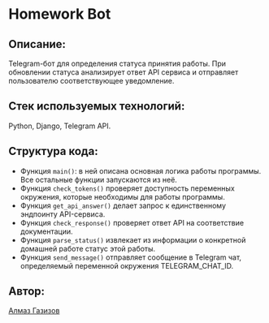 # Homework Bot
## Описание:

Telegram-бот для определения статуса принятия работы. При обновлении статуса анализирует ответ API сервиса и отправляет пользователю соответствующее уведомление.

## Стек используемых технологий:

Python, Django, Telegram API.

## Структура кода:

* Функция `main()`: в ней описана основная логика работы программы. Все остальные функции запускаются из неё.
* Функция `check_tokens()` проверяет доступность переменных окружения, которые необходимы для работы программы.
* Функция `get_api_answer()` делает запрос к единственному эндпоинту API-сервиса.
* Функция `check_response()` проверяет ответ API на соответствие документации.
* Функция `parse_status()` извлекает из информации о конкретной домашней работе статус этой работы.
* Функция `send_message()` отправляет сообщение в Telegram чат, определяемый переменной окружения TELEGRAM_CHAT_ID.

## Автор:

[Алмаз Газизов](https://github.com/almaz-gazizov)
